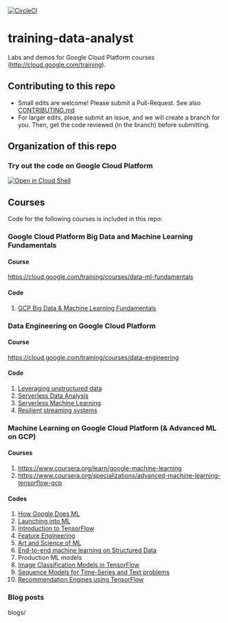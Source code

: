 [![CircleCI](https://circleci.com/gh/dangifford/training-data-analyst.svg?style=svg)](https://circleci.com/gh/dangifford/training-data-analyst)

# training-data-analyst 

Labs and demos for Google Cloud Platform courses (http://cloud.google.com/training).

## Contributing to this repo

* Small edits are welcome! Please submit a Pull-Request. See also [CONTRIBUTING.md](./CONTRIBUTING.md)
* For larger edits, please submit an issue, and we will create a branch for you. Then, get the code reviewed (in the branch) before submitting.

## Organization of this repo

### Try out the code on Google Cloud Platform
[![Open in Cloud Shell](http://gstatic.com/cloudssh/images/open-btn.png)](https://console.cloud.google.com/cloudshell/open/?git_repo=https://github.com/GoogleCloudPlatform/training-data-analyst.git)

## Courses
Code for the following courses is included in this repo:

### Google Cloud Platform Big Data and Machine Learning Fundamentals
#### Course
https://cloud.google.com/training/courses/data-ml-fundamentals

#### Code
1. [GCP Big Data & Machine Learning Fundamentals](CPB100)

### Data Engineering on Google Cloud Platform
#### Course
https://cloud.google.com/training/courses/data-engineering

#### Code
1. [Leveraging unstructured data](courses/unstructured)
2. [Serverless Data Analysis](courses/data_analysis)
3. [Serverless Machine Learning](courses/machine_learning)
4. [Resilient streaming systems](courses/streaming)


### Machine Learning on Google Cloud Platform (& Advanced ML on GCP)
#### Courses
1. https://www.coursera.org/learn/google-machine-learning
2. https://www.coursera.org/specializations/advanced-machine-learning-tensorflow-gcp

#### Codes
1. [How Google Does ML](courses/machine_learning/deepdive/01_googleml)
2. [Launching into ML](courses/machine_learning/deepdive/02_generalization)
3. [Introduction to TensorFlow](courses/machine_learning/deepdive/03_tensorflow)
4. [Feature Engineering](courses/machine_learning/deepdive/04_features)
5. [Art and Science of ML](courses/machine_learning/deepdive/05_artandscience)
6. [End-to-end machine learning on Structured Data](courses/machine_learning/deepdive/06_structured)
7. Production ML models
8. [Image Classification Models in TensorFlow](courses/machine_learning/deepdive/08_image)
9. [Sequence Models for Time-Series and Text problems](courses/machine_learning/deepdive/09_sequence)
10. [Recommendation Engines using TensorFlow](courses/machine_learning/deepdive/10_recommend)



### Blog posts

blogs/
